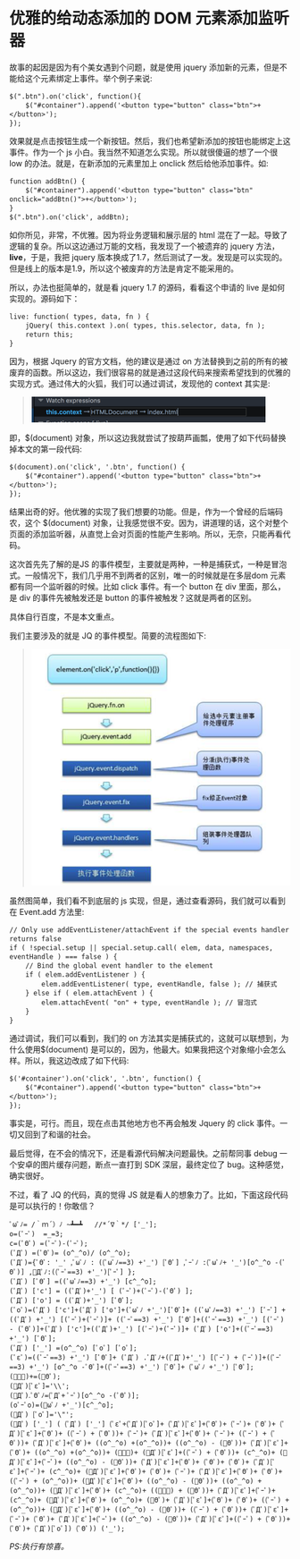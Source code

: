 优雅的给动态添加的 DOM 元素添加监听器
===

故事的起因是因为有个美女遇到个问题，就是使用 jquery 添加新的元素，但是不能给这个元素绑定上事件。举个例子来说:
```
$(".btn").on('click', function(){
    $("#container").append('<button type="button" class="btn">+</button>');
});
```
效果就是点击按钮生成一个新按钮。然后，我们也希望新添加的按钮也能绑定上这事件。作为一个 js 小白。我当然不知道怎么实现。所以就很傻逼的想了一个很 low 的办法。就是，在新添加的元素里加上 onclick 然后给他添加事件。如:
```
function addBtn() {
    $("#container").append('<button type="button" class="btn" onclick="addBtn()">+</button>');
}
$(".btn").on('click', addBtn);
```
如你所见，非常，不优雅。因为将业务逻辑和展示层的 html 混在了一起。导致了逻辑的复杂。所以这边通过万能的文档，我发现了一个被遗弃的 jquery 方法，**live**，于是，我把 jquery 版本换成了1.7，然后测试了一发。发现是可以实现的。但是线上的版本是1.9，所以这个被废弃的方法是肯定不能采用的。

所以，办法也挺简单的，就是看 jquery 1.7 的源码，看看这个申请的 live 是如何实现的。源码如下：
```
live: function( types, data, fn ) {
    jQuery( this.context ).on( types, this.selector, data, fn );
    return this;
}
```

因为，根据 Jquery 的官方文档，他的建议是通过 on 方法替换到之前的所有的被废弃的函数。所以这边，我们很容易的就是通过这段代码来搜索希望找到的优雅的实现方式。通过伟大的火狐，我们可以通过调试，发现他的 context 其实是:
> ![Context](./images/js-1.png)

即，$(document) 对象，所以这边我就尝试了按葫芦画瓢，使用了如下代码替换掉本文的第一段代码:
```
$(document).on('click', '.btn', function() {
    $("#container").append('<button type="button" class="btn">+</button>');
});
```
结果出奇的好。他优雅的实现了我们想要的功能。但是，作为一个曾经的后端码农，这个 $(document) 对象，让我感觉很不安。因为，讲道理的话，这个对整个页面的添加监听器，从直觉上会对页面的性能产生影响。所以，无奈，只能再看代码。

这次首先先了解的是JS 的事件模型，主要就是两种，一种是捕获式，一种是冒泡式。一般情况下，我们几乎用不到两者的区别，唯一的时候就是在多层dom 元素都有同一个监听器的时候。比如 click 事件。有一个 button 在 div 里面，那么，是 div 的事件先被触发还是 button 的事件被触发？这就是两者的区别。

具体自行百度，不是本文重点。

我们主要涉及的就是 JQ 的事件模型。简要的流程图如下:
> ![流程图](./images/jq-2.png)

虽然图简单，我们看不到底层的 js 实现，但是，通过查看源码，我们就可以看到在 Event.add 方法里:
```
// Only use addEventListener/attachEvent if the special events handler returns false
if ( !special.setup || special.setup.call( elem, data, namespaces, eventHandle ) === false ) {
    // Bind the global event handler to the element
    if ( elem.addEventListener ) {
        elem.addEventListener( type, eventHandle, false ); // 捕获式
    } else if ( elem.attachEvent ) {
        elem.attachEvent( "on" + type, eventHandle ); // 冒泡式
    }
}
```
通过调试，我们可以看到，我们的 on 方法其实是捕获式的，这就可以联想到，为什么使用$(document) 是可以的，因为，他最大。如果我把这个对象缩小会怎么样。所以，我这边改成了如下代码:
```
$('#container').on('click', '.btn', function() {
    $("#container").append('<button type="button" class="btn">+</button>');
});
```
事实是，可行。而且，现在点击其他地方也不再会触发 Jquery 的 click 事件。一切又回到了和谐的社会。

最后觉得，在不会的情况下，还是看源代码解决问题最快。之前帮同事 debug 一个安卓的图片缓存问题，断点一直打到 SDK 深层，最终定位了 bug。这种感觉，确实很好。

不过，看了 JQ 的代码，真的觉得 JS 就是看人的想象力了。比如，下面这段代码是可以执行的！你敢信？

```
ﾟωﾟﾉ= /｀ｍ´）ﾉ ~┻━┻   //*´∇｀*/ ['_'];
o=(ﾟｰﾟ)  =_=3;
c=(ﾟΘﾟ) =(ﾟｰﾟ)-(ﾟｰﾟ);
(ﾟДﾟ) =(ﾟΘﾟ)= (o^_^o)/ (o^_^o);
(ﾟДﾟ)={ﾟΘﾟ: '_' ,ﾟωﾟﾉ : ((ﾟωﾟﾉ==3) +'_') [ﾟΘﾟ] ,ﾟｰﾟﾉ :(ﾟωﾟﾉ+ '_')[o^_^o -(ﾟΘﾟ)] ,ﾟДﾟﾉ:((ﾟｰﾟ==3) +'_')[ﾟｰﾟ] };
(ﾟДﾟ) [ﾟΘﾟ] =((ﾟωﾟﾉ==3) +'_') [c^_^o];
(ﾟДﾟ) ['c'] = ((ﾟДﾟ)+'_') [ (ﾟｰﾟ)+(ﾟｰﾟ)-(ﾟΘﾟ) ];
(ﾟДﾟ) ['o'] = ((ﾟДﾟ)+'_') [ﾟΘﾟ];
(ﾟoﾟ)=(ﾟДﾟ) ['c']+(ﾟДﾟ) ['o']+(ﾟωﾟﾉ +'_')[ﾟΘﾟ]+ ((ﾟωﾟﾉ==3) +'_') [ﾟｰﾟ] + ((ﾟДﾟ) +'_') [(ﾟｰﾟ)+(ﾟｰﾟ)]+ ((ﾟｰﾟ==3) +'_') [ﾟΘﾟ]+((ﾟｰﾟ==3) +'_') [(ﾟｰﾟ) - (ﾟΘﾟ)]+(ﾟДﾟ) ['c']+((ﾟДﾟ)+'_') [(ﾟｰﾟ)+(ﾟｰﾟ)]+ (ﾟДﾟ) ['o']+((ﾟｰﾟ==3) +'_') [ﾟΘﾟ];
(ﾟДﾟ) ['_'] =(o^_^o) [ﾟoﾟ] [ﾟoﾟ];
(ﾟεﾟ)=((ﾟｰﾟ==3) +'_') [ﾟΘﾟ]+ (ﾟДﾟ) .ﾟДﾟﾉ+((ﾟДﾟ)+'_') [(ﾟｰﾟ) + (ﾟｰﾟ)]+((ﾟｰﾟ==3) +'_') [o^_^o -ﾟΘﾟ]+((ﾟｰﾟ==3) +'_') [ﾟΘﾟ]+ (ﾟωﾟﾉ +'_') [ﾟΘﾟ];
(ﾟｰﾟ)+=(ﾟΘﾟ);
(ﾟДﾟ)[ﾟεﾟ]='\\';
(ﾟДﾟ).ﾟΘﾟﾉ=(ﾟДﾟ+ ﾟｰﾟ)[o^_^o -(ﾟΘﾟ)];
(oﾟｰﾟo)=(ﾟωﾟﾉ +'_')[c^_^o];
(ﾟДﾟ) [ﾟoﾟ]='\"';
(ﾟДﾟ) ['_'] ( (ﾟДﾟ) ['_'] (ﾟεﾟ+(ﾟДﾟ)[ﾟoﾟ]+ (ﾟДﾟ)[ﾟεﾟ]+(ﾟΘﾟ)+ (ﾟｰﾟ)+ (ﾟΘﾟ)+ (ﾟДﾟ)[ﾟεﾟ]+(ﾟΘﾟ)+ ((ﾟｰﾟ) + (ﾟΘﾟ))+ (ﾟｰﾟ)+ (ﾟДﾟ)[ﾟεﾟ]+(ﾟΘﾟ)+ (ﾟｰﾟ)+ ((ﾟｰﾟ) + (ﾟΘﾟ))+ (ﾟДﾟ)[ﾟεﾟ]+(ﾟΘﾟ)+ ((o^_^o) +(o^_^o))+ ((o^_^o) - (ﾟΘﾟ))+ (ﾟДﾟ)[ﾟεﾟ]+(ﾟΘﾟ)+ ((o^_^o) +(o^_^o))+ (ﾟｰﾟ)+ (ﾟДﾟ)[ﾟεﾟ]+((ﾟｰﾟ) + (ﾟΘﾟ))+ (c^_^o)+ (ﾟДﾟ)[ﾟεﾟ]+(ﾟｰﾟ)+ ((o^_^o) - (ﾟΘﾟ))+ (ﾟДﾟ)[ﾟεﾟ]+(ﾟΘﾟ)+ (ﾟΘﾟ)+ (ﾟΘﾟ)+ (ﾟДﾟ)[ﾟεﾟ]+(ﾟｰﾟ)+ (c^_^o)+ (ﾟДﾟ)[ﾟεﾟ]+(ﾟΘﾟ)+ (ﾟΘﾟ)+ (ﾟｰﾟ)+ (ﾟДﾟ)[ﾟεﾟ]+(ﾟΘﾟ)+ (ﾟΘﾟ)+ ((ﾟｰﾟ) + (o^_^o))+ (ﾟДﾟ)[ﾟεﾟ]+(ﾟΘﾟ)+ ((o^_^o) - (ﾟΘﾟ))+ ((o^_^o) +(o^_^o))+ (ﾟДﾟ)[ﾟεﾟ]+(ﾟΘﾟ)+ (c^_^o)+ ((ﾟｰﾟ) + (ﾟΘﾟ))+ (ﾟДﾟ)[ﾟεﾟ]+(ﾟｰﾟ)+ (c^_^o)+ (ﾟДﾟ)[ﾟεﾟ]+(ﾟΘﾟ)+ (o^_^o)+ (ﾟΘﾟ)+ (ﾟДﾟ)[ﾟεﾟ]+(ﾟΘﾟ)+ (ﾟΘﾟ)+ ((ﾟｰﾟ) + (o^_^o))+ (ﾟДﾟ)[ﾟεﾟ]+(ﾟΘﾟ)+ ((o^_^o) - (ﾟΘﾟ))+ ((ﾟｰﾟ) + (ﾟΘﾟ))+ (ﾟДﾟ)[ﾟεﾟ]+(ﾟｰﾟ)+ (ﾟΘﾟ)+ (ﾟДﾟ)[ﾟεﾟ]+(ﾟｰﾟ)+ ((o^_^o) - (ﾟΘﾟ))+ (ﾟДﾟ)[ﾟεﾟ]+((ﾟｰﾟ) + (ﾟΘﾟ))+ (ﾟΘﾟ)+ (ﾟДﾟ)[ﾟoﾟ]) (ﾟΘﾟ)) ('_');
```

*PS:执行有惊喜。*

